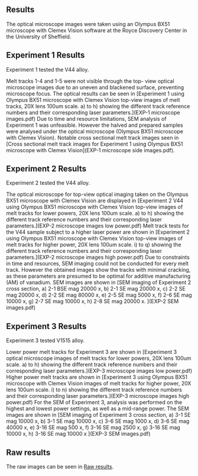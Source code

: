 ## Results 

The optical microscope images were taken using an Olympus BX51 microscope with Clemex Vision software at the Royce Discovery Center in the University of Sheffield.

## Experiment 1 Results

Experiment 1 tested the V44 alloy.

Melt tracks 1-4 and 1-5 were not visible through the top- view optical microscope images due to an uneven and blackened surface, preventing microscope focus.
The optical results can be seen in [Experiment 1 using Olympus BX51 microscope with Clemex Vision top-view images of melt tracks, 20X lens 100um scale. a) to h) showing the different track reference numbers and their corresponding laser parameters.](EXP-1 microscope images.pdf)
Due to time and resource limitations, SEM analysis of Experiment 1 was unfeasible. However the halved and prepared samples were analysed under the optical microscope (Olympus BX51 microscope with Clemex Vision). 
Notable cross sectional melt track images seen in [Cross sectional melt track images for Experiment 1 using Olympus BX51 microscope with Clemex Vision](EXP-1 microscope side images.pdf).

## Experiment 2 Results

Experiment 2 tested the V44 alloy.

The optical microscope for top-view optical imaging taken on the Olympus BX51 microscope with Clemex Vision are displayed in [Experiment 2 V44 using Olympus BX51 microscope with Clemex Vision top-view images of melt tracks for lower powers, 20X lens 100um scale. a) to h) showing the different track reference numbers and their corresponding laser parameters.](EXP-2 microscope images low power.pdf)
Melt track tests for the V44 sample subject to a higher laser power are shown in [Experiment 2 using Olympus BX51 microscope with Clemex Vision top-view images of melt tracks for higher power, 20X lens 100um scale. i) to q) showing the different track reference numbers and their corresponding laser parameters.](EXP-2 microscope images high power.pdf)
Due to constraints in time and resources, SEM imaging could not be conducted for every melt track. However the obtained images show the tracks with minimal cracking, as these parameters are presumed to be optimal for additive manufacturing (AM) of vanadium. 
SEM images are shown in [SEM imaging of Experiment 2 cross section, a) 2-1 BSE mag 20000 x, b) 2-1 SE mag 20000 x, c) 2-2 SE mag 20000 x, d) 2-2 SE mag 80000 x, e) 2-5 SE mag 5000 x, f) 2-6 SE mag 10000 x, g) 2-7 SE mag 10000 x, h) 2-8 SE mag 20000 x. ](EXP-2 SEM images.pdf)


## Experiment 3 Results

Experiment 3 tested V1515 alloy.

Lower power melt tracks for Experiment 3 are shown in [Experiment 3 optical microscope images of melt tracks for lower powers, 20X lens 100um scale. a) to h) showing the different track reference numbers and their corresponding laser parameters.](EXP-3 microscope images low power.pdf)
Higher power melt tracks are shown in [Experiment 3 using Olympus BX51 microscope with Clemex Vision images of melt tracks for higher power, 20X lens 100um scale. i) to n) showing the different track reference numbers and their corresponding laser parameters.](EXP-3 microscope images high power.pdf)
For the SEM of Experiment 3, analysis was performed on the highest and lowest power settings, as well as a mid-range power. 
The SEM images are shown in [SEM imaging of Experiment 3 cross section, a) 3-1 SE mag 10000 x, b) 3-1 SE mag 10000 x, c) 3-6 SE mag 1000 x, d) 3-6 SE mag 40000 x, e) 3-16 SE mag 500 x, f) 3-16 SE mag 2500 x,  g) 3-16 SE mag 10000 x, h) 3-16 SE mag 10000 x ](EXP-3 SEM images.pdf)

## Raw results

The raw images can be seen in [Raw results](Result_image/).
